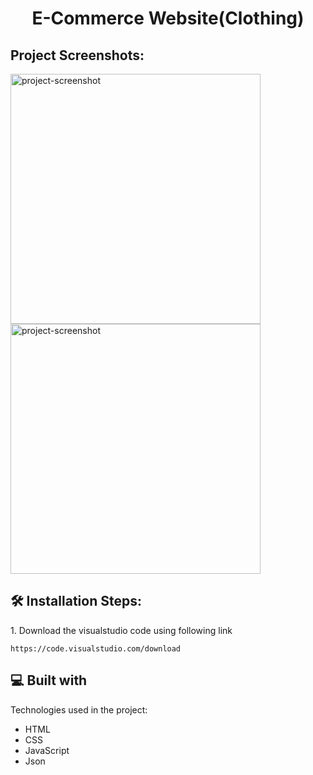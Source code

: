 <h1 align="center" id="title">E-Commerce Website(Clothing)</h1>

<h2>Project Screenshots:</h2>

<img src="D:\project\resume\dress\Output\Screenshot 2024-01-20 203912.png" alt="project-screenshot" width="400" height="400/">

<img src="D:\project\resume\dress\Output\Screenshot 2024-01-20 204011.png" alt="project-screenshot" width="400" height="400/">

<h2>🛠️ Installation Steps:</h2>

<p>1. Download the visualstudio code using following link</p>

```
https://code.visualstudio.com/download
```

  
  
<h2>💻 Built with</h2>

Technologies used in the project:

*   HTML
*   CSS
*   JavaScript
*   Json
